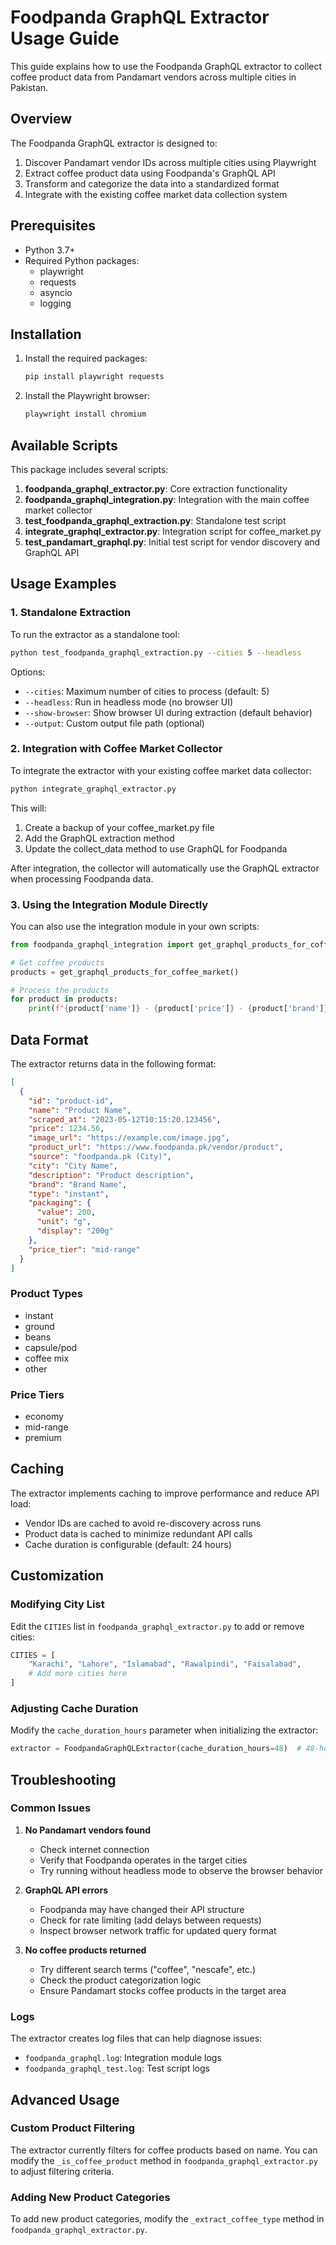 # Foodpanda GraphQL Extractor Usage Guide

This guide explains how to use the Foodpanda GraphQL extractor to collect coffee product data from Pandamart vendors across multiple cities in Pakistan.

## Overview

The Foodpanda GraphQL extractor is designed to:
1. Discover Pandamart vendor IDs across multiple cities using Playwright
2. Extract coffee product data using Foodpanda's GraphQL API
3. Transform and categorize the data into a standardized format
4. Integrate with the existing coffee market data collection system

## Prerequisites

- Python 3.7+
- Required Python packages:
  - playwright
  - requests
  - asyncio
  - logging

## Installation

1. Install the required packages:
   ```bash
   pip install playwright requests
   ```

2. Install the Playwright browser:
   ```bash
   playwright install chromium
   ```

## Available Scripts

This package includes several scripts:

1. **foodpanda_graphql_extractor.py**: Core extraction functionality
2. **foodpanda_graphql_integration.py**: Integration with the main coffee market collector
3. **test_foodpanda_graphql_extraction.py**: Standalone test script
4. **integrate_graphql_extractor.py**: Integration script for coffee_market.py
5. **test_pandamart_graphql.py**: Initial test script for vendor discovery and GraphQL API

## Usage Examples

### 1. Standalone Extraction

To run the extractor as a standalone tool:

```bash
python test_foodpanda_graphql_extraction.py --cities 5 --headless
```

Options:
- `--cities`: Maximum number of cities to process (default: 5)
- `--headless`: Run in headless mode (no browser UI)
- `--show-browser`: Show browser UI during extraction (default behavior)
- `--output`: Custom output file path (optional)

### 2. Integration with Coffee Market Collector

To integrate the extractor with your existing coffee market data collector:

```bash
python integrate_graphql_extractor.py
```

This will:
1. Create a backup of your coffee_market.py file
2. Add the GraphQL extraction method
3. Update the collect_data method to use GraphQL for Foodpanda

After integration, the collector will automatically use the GraphQL extractor when processing Foodpanda data.

### 3. Using the Integration Module Directly

You can also use the integration module in your own scripts:

```python
from foodpanda_graphql_integration import get_graphql_products_for_coffee_market

# Get coffee products
products = get_graphql_products_for_coffee_market()

# Process the products
for product in products:
    print(f"{product['name']} - {product['price']} - {product['brand']}")
```

## Data Format

The extractor returns data in the following format:

```json
[
  {
    "id": "product-id",
    "name": "Product Name",
    "scraped_at": "2023-05-12T10:15:20.123456",
    "price": 1234.56,
    "image_url": "https://example.com/image.jpg",
    "product_url": "https://www.foodpanda.pk/vendor/product",
    "source": "foodpanda.pk (City)",
    "city": "City Name",
    "description": "Product description",
    "brand": "Brand Name",
    "type": "instant",
    "packaging": {
      "value": 200,
      "unit": "g",
      "display": "200g"
    },
    "price_tier": "mid-range"
  }
]
```

### Product Types
- instant
- ground
- beans
- capsule/pod
- coffee mix
- other

### Price Tiers
- economy
- mid-range
- premium

## Caching

The extractor implements caching to improve performance and reduce API load:

- Vendor IDs are cached to avoid re-discovery across runs
- Product data is cached to minimize redundant API calls
- Cache duration is configurable (default: 24 hours)

## Customization

### Modifying City List

Edit the `CITIES` list in `foodpanda_graphql_extractor.py` to add or remove cities:

```python
CITIES = [
    "Karachi", "Lahore", "Islamabad", "Rawalpindi", "Faisalabad",
    # Add more cities here
]
```

### Adjusting Cache Duration

Modify the `cache_duration_hours` parameter when initializing the extractor:

```python
extractor = FoodpandaGraphQLExtractor(cache_duration_hours=48)  # 48-hour cache
```

## Troubleshooting

### Common Issues

1. **No Pandamart vendors found**
   - Check internet connection
   - Verify that Foodpanda operates in the target cities
   - Try running without headless mode to observe the browser behavior

2. **GraphQL API errors**
   - Foodpanda may have changed their API structure
   - Check for rate limiting (add delays between requests)
   - Inspect browser network traffic for updated query format

3. **No coffee products returned**
   - Try different search terms ("coffee", "nescafe", etc.)
   - Check the product categorization logic
   - Ensure Pandamart stocks coffee products in the target area

### Logs

The extractor creates log files that can help diagnose issues:
- `foodpanda_graphql.log`: Integration module logs
- `foodpanda_graphql_test.log`: Test script logs

## Advanced Usage

### Custom Product Filtering

The extractor currently filters for coffee products based on name. You can modify the `_is_coffee_product` method in `foodpanda_graphql_extractor.py` to adjust filtering criteria.

### Adding New Product Categories

To add new product categories, modify the `_extract_coffee_type` method in `foodpanda_graphql_extractor.py`.
